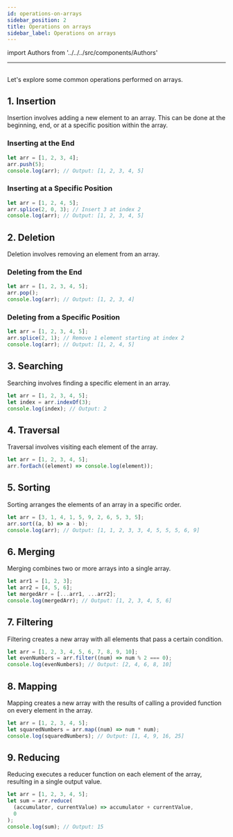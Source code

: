 ```yaml
---
id: operations-on-arrays
sidebar_position: 2
title: Operations on arrays
sidebar_label: Operations on arrays
---
```


import Authors from '../../../src/components/Authors'

---

## <Authors names="@ajay-dhangar, @oebelus" />

Let's explore some common operations performed on arrays.

## 1. Insertion

Insertion involves adding a new element to an array. This can be done at the beginning, end, or at a specific position within the array.

### Inserting at the End

```javascript
let arr = [1, 2, 3, 4];
arr.push(5);
console.log(arr); // Output: [1, 2, 3, 4, 5]
```

### Inserting at a Specific Position

```javascript
let arr = [1, 2, 4, 5];
arr.splice(2, 0, 3); // Insert 3 at index 2
console.log(arr); // Output: [1, 2, 3, 4, 5]
```

## 2. Deletion

Deletion involves removing an element from an array.

### Deleting from the End

```javascript
let arr = [1, 2, 3, 4, 5];
arr.pop();
console.log(arr); // Output: [1, 2, 3, 4]
```

### Deleting from a Specific Position

```javascript
let arr = [1, 2, 3, 4, 5];
arr.splice(2, 1); // Remove 1 element starting at index 2
console.log(arr); // Output: [1, 2, 4, 5]
```

## 3. Searching

Searching involves finding a specific element in an array.

```javascript
let arr = [1, 2, 3, 4, 5];
let index = arr.indexOf(3);
console.log(index); // Output: 2
```

## 4. Traversal

Traversal involves visiting each element of the array.

```javascript
let arr = [1, 2, 3, 4, 5];
arr.forEach((element) => console.log(element));
```

## 5. Sorting

Sorting arranges the elements of an array in a specific order.

```javascript
let arr = [3, 1, 4, 1, 5, 9, 2, 6, 5, 3, 5];
arr.sort((a, b) => a - b);
console.log(arr); // Output: [1, 1, 2, 3, 3, 4, 5, 5, 5, 6, 9]
```

## 6. Merging

Merging combines two or more arrays into a single array.

```javascript
let arr1 = [1, 2, 3];
let arr2 = [4, 5, 6];
let mergedArr = [...arr1, ...arr2];
console.log(mergedArr); // Output: [1, 2, 3, 4, 5, 6]
```

## 7. Filtering

Filtering creates a new array with all elements that pass a certain condition.

```javascript
let arr = [1, 2, 3, 4, 5, 6, 7, 8, 9, 10];
let evenNumbers = arr.filter((num) => num % 2 === 0);
console.log(evenNumbers); // Output: [2, 4, 6, 8, 10]
```

## 8. Mapping

Mapping creates a new array with the results of calling a provided function on every element in the array.

```javascript
let arr = [1, 2, 3, 4, 5];
let squaredNumbers = arr.map((num) => num * num);
console.log(squaredNumbers); // Output: [1, 4, 9, 16, 25]
```

## 9. Reducing

Reducing executes a reducer function on each element of the array, resulting in a single output value.

```javascript
let arr = [1, 2, 3, 4, 5];
let sum = arr.reduce(
  (accumulator, currentValue) => accumulator + currentValue,
  0
);
console.log(sum); // Output: 15
```
